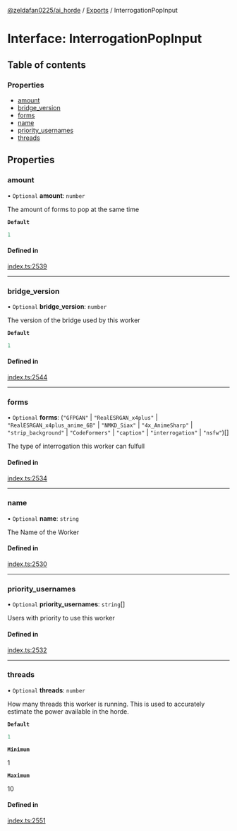 [@zeldafan0225/ai_horde](../README.md) / [Exports](../modules.md) / InterrogationPopInput

# Interface: InterrogationPopInput

## Table of contents

### Properties

- [amount](InterrogationPopInput.md#amount)
- [bridge\_version](InterrogationPopInput.md#bridge_version)
- [forms](InterrogationPopInput.md#forms)
- [name](InterrogationPopInput.md#name)
- [priority\_usernames](InterrogationPopInput.md#priority_usernames)
- [threads](InterrogationPopInput.md#threads)

## Properties

### amount

• `Optional` **amount**: `number`

The amount of forms to pop at the same time

**`Default`**

```ts
1
```

#### Defined in

[index.ts:2539](https://github.com/ZeldaFan0225/ai_horde/blob/d340ba6/index.ts#L2539)

___

### bridge\_version

• `Optional` **bridge\_version**: `number`

The version of the bridge used by this worker

**`Default`**

```ts
1
```

#### Defined in

[index.ts:2544](https://github.com/ZeldaFan0225/ai_horde/blob/d340ba6/index.ts#L2544)

___

### forms

• `Optional` **forms**: (``"GFPGAN"`` \| ``"RealESRGAN_x4plus"`` \| ``"RealESRGAN_x4plus_anime_6B"`` \| ``"NMKD_Siax"`` \| ``"4x_AnimeSharp"`` \| ``"strip_background"`` \| ``"CodeFormers"`` \| ``"caption"`` \| ``"interrogation"`` \| ``"nsfw"``)[]

The type of interrogation this worker can fulfull

#### Defined in

[index.ts:2534](https://github.com/ZeldaFan0225/ai_horde/blob/d340ba6/index.ts#L2534)

___

### name

• `Optional` **name**: `string`

The Name of the Worker

#### Defined in

[index.ts:2530](https://github.com/ZeldaFan0225/ai_horde/blob/d340ba6/index.ts#L2530)

___

### priority\_usernames

• `Optional` **priority\_usernames**: `string`[]

Users with priority to use this worker

#### Defined in

[index.ts:2532](https://github.com/ZeldaFan0225/ai_horde/blob/d340ba6/index.ts#L2532)

___

### threads

• `Optional` **threads**: `number`

How many threads this worker is running. This is used to accurately estimate the power available in the horde.

**`Default`**

```ts
1
```

**`Minimum`**

1

**`Maximum`**

10

#### Defined in

[index.ts:2551](https://github.com/ZeldaFan0225/ai_horde/blob/d340ba6/index.ts#L2551)
